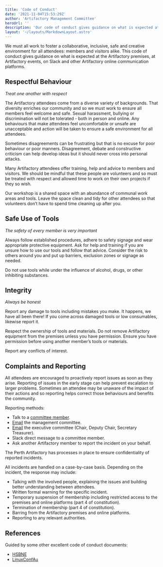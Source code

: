```yaml
---
title: 'Code of Conduct'
date: '2021-11-04T15:53:29Z'
author: 'Artifactory Management Committee'
heroUrl: ''
description: 'Our code of conduct gives guidance on what is expected at Artifactory premises, events, and on our online platforms.'
layout: '~/layouts/MarkdownLayout.astro'
---
```


We must all work to foster a collaborative, inclusive, safe and creative environment for all attendees: members and visitors alike. This code of conduct gives guidance on what is expected at the Artifactory premises, at Artifactory events, on Slack and other Artifactory online communication platforms.

## Respectful Behaviour
*Treat one another with respect*

The Artifactory attendees come from a diverse variety of backgrounds. That diversity enriches our community and so we must work to ensure all members feel welcome and safe. Sexual harassment, bullying or discrimination will not be tolerated - both in person and online. Any behaviours that make attendees feel uncomfortable or unsafe are unacceptable and action will be taken to ensure a safe environment for all attendees.

Sometimes disagreements can be frustrating but that is no excuse for poor behaviour or poor manners. Disagreement, debate and constructive criticism can help develop ideas but it should never cross into personal attacks.

Many Artifactory attendees offer training, help and advice to members and visitors. We should be mindful that these people are volunteers and so must be treated with respect and allowed time to work on their own projects if they so wish.

Our workshop is a shared space with an abundance of communal work areas and tools. Leave the space clean and tidy for other attendees so that volunteers don’t have to spend time cleaning up after you.

## Safe Use of Tools
*The safety of every member is very important*

Always follow established procedures, adhere to safety signage and wear appropriate protective equipment. Ask for help and training if you are unsure how to use our tools and follow that advice. Consider the risk to others around you and put up barriers, exclusion zones or signage as needed.

Do not use tools while under the influence of alcohol, drugs, or other inhibiting substances.

## Integrity
*Always be honest*

Report any damage to tools including mistakes you make. It happens, we have all been there! If you come across damaged tools or low consumables, likewise report it.

Respect the ownership of tools and materials. Do not remove Artifactory equipment from the premises unless you have permission. Ensure you have permission before using another member’s tools or materials.

Report any conflicts of interest.

## Complaints and Reporting
All attendees are encouraged to proactively report issues as soon as they arise. Reporting of issues in the early stage can help prevent escalation to larger problems. Sometimes an attendee may be unaware of the impact of their actions and so reporting helps correct those behaviours and benefits the community.

Reporting methods:
* Talk to a [committee member](https://wiki.artifactory.org.au/en/docs/committee/home).
* [Email](mailto:committee@artifactory.org.au) the management committee.
* [Email](mailto:exec@artifactory.org.au) the executive committee (Chair, Deputy Chair, Secretary Treasurer).
* Slack direct message to a committee member.
* Ask another Artifactory member to report the incident on your behalf.

The Perth Artifactory has processes in place to ensure confidentiality of reported incidents.

All incidents are handled on a case-by-case basis. Depending on the incident, the response may include:
* Talking with the involved people, explaining the issues and building better understanding between attendees.
* Written formal warning for the specific incident.
* Temporary suspension of membership including restricted access to the premises and online platforms (part 4 of constitution).
* Termination of membership (part 4 of constitution).
* Barring from the Artifactory premises and online platforms.
* Reporting to any relevant authorities.

## References
Guided by some other excellent code of conduct documents:
* [HSBNE](https://hsbne.org/admin/code)
* [LinuxConfAu](https://lca2022.linux.org.au/attend/code-of-conduct/)
